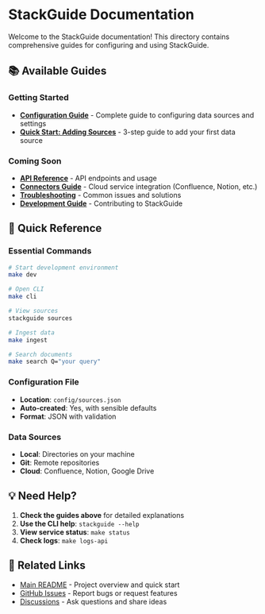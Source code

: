 # StackGuide Documentation

Welcome to the StackGuide documentation! This directory contains comprehensive guides for configuring and using StackGuide.

## 📚 Available Guides

### Getting Started
- **[Configuration Guide](CONFIGURATION.md)** - Complete guide to configuring data sources and settings
- **[Quick Start: Adding Sources](QUICK_START_SOURCES.md)** - 3-step guide to add your first data source

### Coming Soon
- **[API Reference](API.md)** - API endpoints and usage
- **[Connectors Guide](CONNECTORS.md)** - Cloud service integration (Confluence, Notion, etc.)
- **[Troubleshooting](TROUBLESHOOTING.md)** - Common issues and solutions
- **[Development Guide](DEVELOPMENT.md)** - Contributing to StackGuide

## 🚀 Quick Reference

### Essential Commands
```bash
# Start development environment
make dev

# Open CLI
make cli

# View sources
stackguide sources

# Ingest data
make ingest

# Search documents
make search Q="your query"
```

### Configuration File
- **Location**: `config/sources.json`
- **Auto-created**: Yes, with sensible defaults
- **Format**: JSON with validation

### Data Sources
- **Local**: Directories on your machine
- **Git**: Remote repositories
- **Cloud**: Confluence, Notion, Google Drive

## 💡 Need Help?

1. **Check the guides above** for detailed explanations
2. **Use the CLI help**: `stackguide --help`
3. **View service status**: `make status`
4. **Check logs**: `make logs-api`

## 🔗 Related Links

- [Main README](../README.md) - Project overview and quick start
- [GitHub Issues](https://github.com/your-repo/stackguide/issues) - Report bugs or request features
- [Discussions](https://github.com/your-repo/stackguide/discussions) - Ask questions and share ideas
